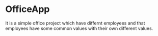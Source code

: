 # OfficeApp
It is a simple office project which have differnt employees and that employees have some common values with their own different values. 
